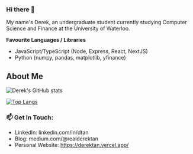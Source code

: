 ### Hi there 👋

My name's Derek, an undergraduate student currently studying Computer Science and Finance at the University of Waterloo.

**Favourite Languages / Libraries**
- JavaScript/TypeScript (Node, Express, React, NextJS)
- Python (numpy, pandas, matplotlib, yfinance)

## About Me

![Derek's GitHub stats](https://github-readme-stats.vercel.app/api?username=realDerekTan&count_private=true&show_icons=true&border_radius=15)

[![Top Langs](https://github-readme-stats.vercel.app/api/top-langs/?username=realDerekTan&layout=compact&count_private=true&border_radius=15)](https://github.com/realDerekTan/github-readme-stats) 

### 📫 Get In Touch: 
<!-- Email and Personal Website -->
- LinkedIn: linkedin.com/in/dtan
- Blog: medium.com/@realderektan
- Personal Website: https://derektan.vercel.app/
